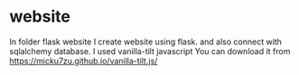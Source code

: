 # website

In folder flask website I create website using flask.
and also connect with sqlalchemy database.
I used vanilla-tilt javascript You can download it from https://micku7zu.github.io/vanilla-tilt.js/
